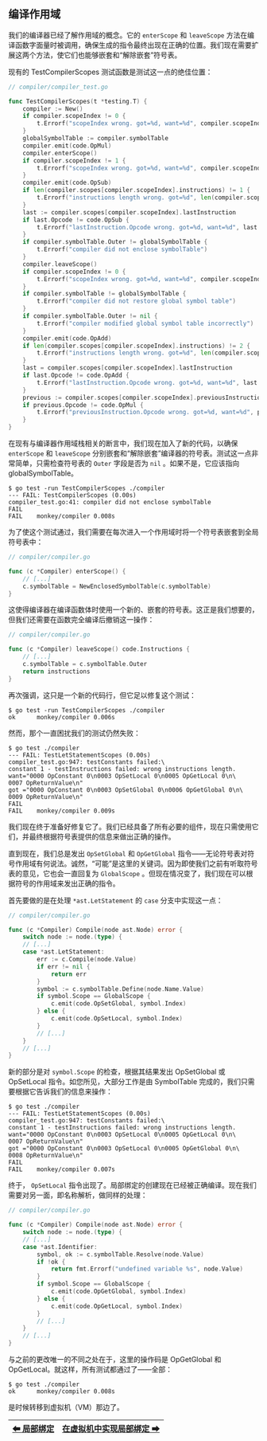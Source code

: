 ## 编译作用域

我们的编译器已经了解作用域的概念。它的 `enterScope` 和 `leaveScope` 方法在编译函数字面量时被调用，确保生成的指令最终出现在正确的位置。我们现在需要扩展这两个方法，使它们也能够嵌套和“解除嵌套”符号表。

现有的 TestCompilerScopes 测试函数是测试这一点的绝佳位置：

```Go
// compiler/compiler_test.go

func TestCompilerScopes(t *testing.T) {
    compiler := New()
    if compiler.scopeIndex != 0 {
        t.Errorf("scopeIndex wrong. got=%d, want=%d", compiler.scopeIndex, 0)
    }
    globalSymbolTable := compiler.symbolTable
    compiler.emit(code.OpMul)
    compiler.enterScope()
    if compiler.scopeIndex != 1 {
        t.Errorf("scopeIndex wrong. got=%d, want=%d", compiler.scopeIndex, 1)
    }
    compiler.emit(code.OpSub)
    if len(compiler.scopes[compiler.scopeIndex].instructions) != 1 {
        t.Errorf("instructions length wrong. got=%d", len(compiler.scopes[compiler.scopeIndex].instructions))
    }
    last := compiler.scopes[compiler.scopeIndex].lastInstruction
    if last.Opcode != code.OpSub {
        t.Errorf("lastInstruction.Opcode wrong. got=%d, want=%d", last.Opcode, code.OpSub)
    }
    if compiler.symbolTable.Outer != globalSymbolTable {
        t.Errorf("compiler did not enclose symbolTable")
    }
    compiler.leaveScope()
    if compiler.scopeIndex != 0 {
        t.Errorf("scopeIndex wrong. got=%d, want=%d", compiler.scopeIndex, 0)
    }
    if compiler.symbolTable != globalSymbolTable {
        t.Errorf("compiler did not restore global symbol table")
    }
    if compiler.symbolTable.Outer != nil {
        t.Errorf("compiler modified global symbol table incorrectly")
    }
    compiler.emit(code.OpAdd)
    if len(compiler.scopes[compiler.scopeIndex].instructions) != 2 {
        t.Errorf("instructions length wrong. got=%d", len(compiler.scopes[compiler.scopeIndex].instructions))
    }
    last = compiler.scopes[compiler.scopeIndex].lastInstruction
    if last.Opcode != code.OpAdd {
        t.Errorf("lastInstruction.Opcode wrong. got=%d, want=%d", last.Opcode, code.OpAdd)
    }
    previous := compiler.scopes[compiler.scopeIndex].previousInstruction
    if previous.Opcode != code.OpMul {
        t.Errorf("previousInstruction.Opcode wrong. got=%d, want=%d", previous.Opcode, code.OpMul)
    }
}
```

在现有与编译器作用域栈相关的断言中，我们现在加入了新的代码，以确保 `enterScope` 和 `leaveScope` 分别嵌套和“解除嵌套”编译器的符号表。测试这一点非常简单，只需检查符号表的 `Outer` 字段是否为 `nil` 。如果不是，它应该指向 globalSymbolTable。

```
$ go test -run TestCompilerScopes ./compiler
--- FAIL: TestCompilerScopes (0.00s)
compiler_test.go:41: compiler did not enclose symbolTable
FAIL
FAIL    monkey/compiler 0.008s
```

为了使这个测试通过，我们需要在每次进入一个作用域时将一个符号表嵌套到全局符号表中：

```Go
// compiler/compiler.go

func (c *Compiler) enterScope() {
    // [...]
    c.symbolTable = NewEnclosedSymbolTable(c.symbolTable)
}
```

这使得编译器在编译函数体时使用一个新的、嵌套的符号表。这正是我们想要的，但我们还需要在函数完全编译后撤销这一操作：

```Go
// compiler/compiler.go

func (c *Compiler) leaveScope() code.Instructions {
    // [...]
    c.symbolTable = c.symbolTable.Outer
    return instructions
}
```

再次强调，这只是一个新的代码行，但它足以修复这个测试：

```
$ go test -run TestCompilerScopes ./compiler
ok      monkey/compiler 0.006s
```

然而，那个一直困扰我们的测试仍然失败：

```
$ go test ./compiler
--- FAIL: TestLetStatementScopes (0.00s)
compiler_test.go:947: testConstants failed:\
constant 1 - testInstructions failed: wrong instructions length.
want="0000 OpConstant 0\n0003 OpSetLocal 0\n0005 OpGetLocal 0\n\
0007 OpReturnValue\n"
got ="0000 OpConstant 0\n0003 OpSetGlobal 0\n0006 OpGetGlobal 0\n\
0009 OpReturnValue\n"
FAIL
FAIL    monkey/compiler 0.009s
```

我们现在终于准备好修复它了。我们已经具备了所有必要的组件，现在只需使用它们，并最终根据符号表提供的信息来做出正确的操作。

直到现在，我们总是发出 `OpSetGlobal` 和 `OpGetGlobal` 指令——无论符号表对符号作用域有何说法。诚然，“可能”是这里的关键词。因为即使我们之前有听取符号表的意见，它也会一直回复为 `GlobalScope` 。但现在情况变了，我们现在可以根据符号的作用域来发出正确的指令。

首先要做的是在处理 `*ast.LetStatement` 的 `case` 分支中实现这一点：

```Go
// compiler/compiler.go

func (c *Compiler) Compile(node ast.Node) error {
    switch node := node.(type) {
    // [...]
    case *ast.LetStatement:
        err := c.Compile(node.Value)
        if err != nil {
            return err
        }
        symbol := c.symbolTable.Define(node.Name.Value)
        if symbol.Scope == GlobalScope {
            c.emit(code.OpSetGlobal, symbol.Index)
        } else {
            c.emit(code.OpSetLocal, symbol.Index)
        }
        // [...]
    }
    // [...]
}
```

新的部分是对 `symbol.Scope` 的检查，根据其结果发出 OpSetGlobal 或 OpSetLocal 指令。如您所见，大部分工作是由 SymbolTable 完成的，我们只需要根据它告诉我们的信息来操作：

```
$ go test ./compiler
--- FAIL: TestLetStatementScopes (0.00s)
compiler_test.go:947: testConstants failed:\
constant 1 - testInstructions failed: wrong instructions length.
want="0000 OpConstant 0\n0003 OpSetLocal 0\n0005 OpGetLocal 0\n\
0007 OpReturnValue\n"
got ="0000 OpConstant 0\n0003 OpSetLocal 0\n0005 OpGetGlobal 0\n\
0008 OpReturnValue\n"
FAIL
FAIL    monkey/compiler 0.007s
```

终于， `OpSetLocal` 指令出现了。局部绑定的创建现在已经被正确编译。现在我们需要对另一面，即名称解析，做同样的处理：

```Go
// compiler/compiler.go

func (c *Compiler) Compile(node ast.Node) error {
    switch node := node.(type) {
    // [...]
    case *ast.Identifier:
        symbol, ok := c.symbolTable.Resolve(node.Value)
        if !ok {
            return fmt.Errorf("undefined variable %s", node.Value)
        }
        if symbol.Scope == GlobalScope {
            c.emit(code.OpGetGlobal, symbol.Index)
        } else {
            c.emit(code.OpGetLocal, symbol.Index)
        }
        // [...]
    }
    // [...]
}
```

与之前的更改唯一的不同之处在于，这里的操作码是 OpGetGlobal 和 OpGetLocal。就这样，所有测试都通过了——全部：

```
$ go test ./compiler
ok      monkey/compiler 0.008s
```

是时候转移到虚拟机（VM）那边了。

|[⬅ 局部绑定](./42局部绑定.md)|[在虚拟机中实现局部绑定 ➡](./44在虚拟机中实现局部绑定.md)|
| --- | --- |
